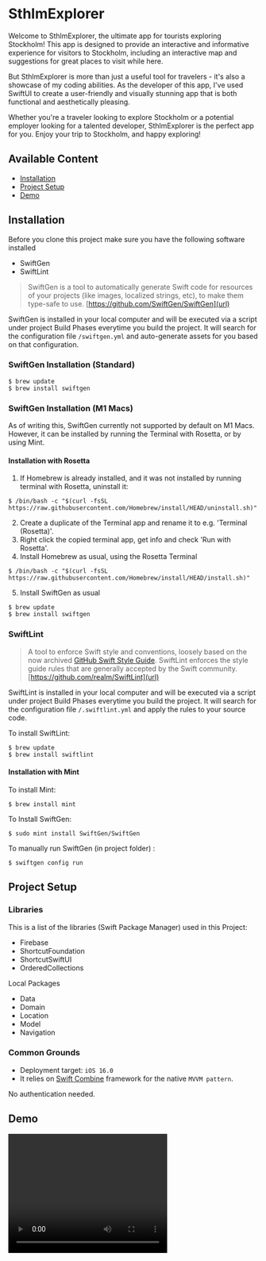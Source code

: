 # SthlmExplorer
Welcome to SthlmExplorer, the ultimate app for tourists exploring Stockholm! This app is designed to provide an interactive and informative experience for visitors to Stockholm, including an interactive map and suggestions for great places to visit while here.

But SthlmExplorer is more than just a useful tool for travelers - it's also a showcase of my coding abilities. As the developer of this app, I've used SwiftUI to create a user-friendly and visually stunning app that is both functional and aesthetically pleasing.

Whether you're a traveler looking to explore Stockholm or a potential employer looking for a talented developer, SthlmExplorer is the perfect app for you. Enjoy your trip to Stockholm, and happy exploring!

## Available Content

- [Installation](#installation) 
- [Project Setup](#projectsetup)
- [Demo](#demo)

## Installation <a name="installation"></a>

Before you clone this project make sure you have the following software installed

- SwiftGen
- SwiftLint

> SwiftGen is a tool to automatically generate Swift code for resources of your projects (like images, localized strings, etc), to make them type-safe to use. [https://github.com/SwiftGen/SwiftGen](url)

SwiftGen is installed in your local computer and will be executed via a script under project Build Phases everytime you build the project. It will search for the configuration file `/swiftgen.yml` and auto-generate assets for you based on that configuration.

### SwiftGen Installation (Standard)
```
$ brew update
$ brew install swiftgen
```

### SwiftGen Installation (M1 Macs)

As of writing this, SwiftGen currently not supported by default on M1 Macs. However, it can be installed by running the Terminal with Rosetta, or by using Mint.

#### Installation with Rosetta
1. If Homebrew is already installed, and it was not installed by running terminal with Rosetta, uninstall it:
```
$ /bin/bash -c "$(curl -fsSL https://raw.githubusercontent.com/Homebrew/install/HEAD/uninstall.sh)"
```
2. Create a duplicate of the Terminal app and rename it to e.g. 'Terminal (Rosetta)'.
3. Right click the copied terminal app, get info and check 'Run with Rosetta'.
4. Install Homebrew as usual, using the Rosetta Terminal
```
$ /bin/bash -c "$(curl -fsSL https://raw.githubusercontent.com/Homebrew/install/HEAD/install.sh)"
```
5. Install SwiftGen as usual
```
$ brew update
$ brew install swiftgen
```

### SwiftLint

> A tool to enforce Swift style and conventions, loosely based on the now archived [GitHub Swift Style Guide](https://github.com/github/swift-style-guide). SwiftLint enforces the style guide rules that are generally accepted by the Swift community. [https://github.com/realm/SwiftLint](url)

SwiftLint is installed in your local computer and will be executed via a script under project Build Phases everytime you build the project. It will search for the configuration file `/.swiftlint.yml` and apply the rules to your source code.


To install SwiftLint:
```
$ brew update
$ brew install swiftlint
```

#### Installation with Mint
To install Mint:
```
$ brew install mint
```
To Install SwiftGen:
```
$ sudo mint install SwiftGen/SwiftGen
```
To manually run SwiftGen (in project folder) :
```
$ swiftgen config run
```

## Project Setup <a name="projectsetup"></a>

### Libraries
This is a list of the libraries (Swift Package Manager) used in this Project:
- Firebase
- ShortcutFoundation
- ShortcutSwiftUI
- OrderedCollections

Local Packages
- Data
- Domain
- Location
- Model
- Navigation

### Common Grounds
- Deployment target: `iOS 16.0`
- It relies on [Swift Combine](https://developer.apple.com/documentation/combine) framework for the native `MVVM pattern`.

No authentication needed.

## Demo <a name="demo"></a>

<video width="320" height="240" controls>
  <source src="https://drive.google.com/file/d/1MhjuNWSJReVePfQ5_mDvCIMIyebLG9N4/view?usp=share_link" type="video/mp4">
Your browser does not support the video tag.
</video>
